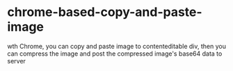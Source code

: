 # chrome-based-copy-and-paste-image
wth Chrome, you can copy and paste image to contenteditable div, then  you can compress the image and post the compressed image's base64 data to server
